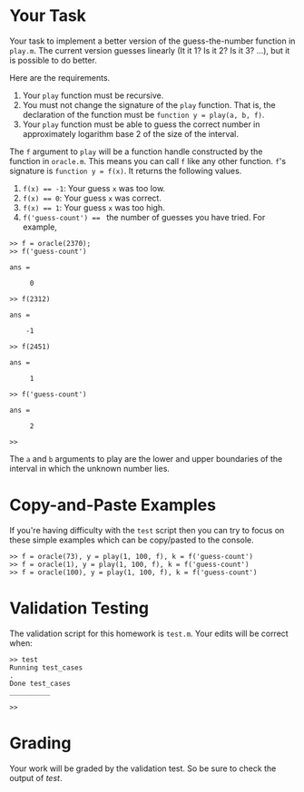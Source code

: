 # Your Task

Your task to implement a better version of the guess-the-number function in `play.m`.
The current version guesses linearly (It it 1? Is it 2? Is it 3? ...), but it is possible to do better.

Here are the requirements.

1. Your `play` function must be recursive.
2. You must not change the signature of the `play` function.
That is, the declaration of the function must be `function y = play(a, b, f)`.
3. Your `play` function must be able to guess the correct number in approximately logarithm base 2 of the size of the interval.

The `f` argument to `play` will be a function handle constructed by the function in `oracle.m`.
This means you can call `f` like any other function.
`f`'s signature is `function y = f(x)`.
It returns the following values.

1. `f(x) == -1`: Your guess `x` was too low.
2. `f(x) == 0`: Your guess `x` was correct.
3. `f(x) == 1`: Your guess `x` was too high.
4. `f('guess-count') == ` the number of guesses you have tried.
For example,
```
>> f = oracle(2370);
>> f('guess-count')

ans =

     0

>> f(2312)

ans =

    -1

>> f(2451)

ans =

     1

>> f('guess-count')

ans =

     2

>>          
```
The `a` and `b` arguments to play are the lower and upper boundaries of the interval in which the unknown number lies.

# Copy-and-Paste Examples

If you're having difficulty with the `test` script then you can try to focus on these simple examples 
which can be copy/pasted to the console.

```
>> f = oracle(73), y = play(1, 100, f), k = f('guess-count')
>> f = oracle(1), y = play(1, 100, f), k = f('guess-count')
>> f = oracle(100), y = play(1, 100, f), k = f('guess-count')
```

# Validation Testing

The validation script for this homework is `test.m`.
Your edits will be correct when:

```
>> test
Running test_cases
.
Done test_cases
__________

>> 
```

# Grading

Your work will be graded by the validation test. 
So be sure to check the output of *test*.

